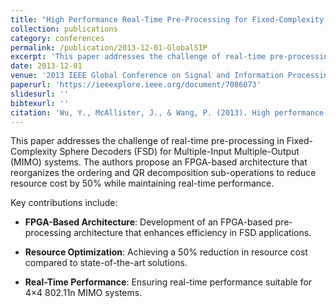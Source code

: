 ```yaml
---
title: "High Performance Real-Time Pre-Processing for Fixed-Complexity Sphere Decoder"
collection: publications
category: conferences
permalink: /publication/2013-12-01-GlobalSIP
excerpt: 'This paper addresses the challenge of real-time pre-processing in Fixed-Complexity Sphere Decoders for MIMO systems, proposing an FPGA-based architecture that reduces resource cost by 50% while maintaining real-time performance.'
date: 2013-12-01
venue: '2013 IEEE Global Conference on Signal and Information Processing (GlobalSIP), pp. 1250–1253'
paperurl: 'https://ieeexplore.ieee.org/document/7086073'
slidesurl: ''
bibtexurl: ''
citation: 'Wu, Y., McAllister, J., & Wang, P. (2013). High performance real-time pre-processing for fixed-complexity sphere decoder. In *2013 IEEE Global Conference on Signal and Information Processing (GlobalSIP)* (pp. 1250–1253). IEEE. https://doi.org/10.1109/GlobalSIP.2013.7086073'
---
```


This paper addresses the challenge of real-time pre-processing in Fixed-Complexity Sphere Decoders (FSD) for Multiple-Input Multiple-Output (MIMO) systems. The authors propose an FPGA-based architecture that reorganizes the ordering and QR decomposition sub-operations to reduce resource cost by 50% while maintaining real-time performance.

Key contributions include:

- **FPGA-Based Architecture**: Development of an FPGA-based pre-processing architecture that enhances efficiency in FSD applications.

- **Resource Optimization**: Achieving a 50% reduction in resource cost compared to state-of-the-art solutions.

- **Real-Time Performance**: Ensuring real-time performance suitable for 4×4 802.11n MIMO systems.
